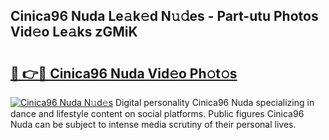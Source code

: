 ## Cinica96 Nuda Le𝚊k𝚎d N𝚞𝚍es - Part-utu Photos Vid𝚎o Le𝚊ks zGMiK

# <h2><a href="http://fbeboi.evod.top/?m=Cinica96+Nuda">🔗 👉🔴 Cinica96 Nuda Vid𝚎o Ph𝚘t𝚘s</a></h2>

[![Cinica96 Nuda N𝚞d𝚎s](https://i.imgur.com/8V9OHl7.gif)](http://fbeboi.evod.top/?m=Cinica96+Nuda)
Digital personality Cinica96 Nuda specializing in dance and lifestyle content on social platforms. Public figures Cinica96 Nuda can be subject to intense media scrutiny of their personal lives. 
